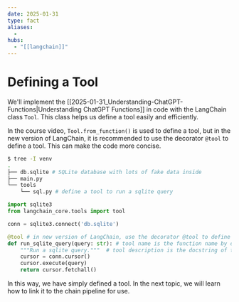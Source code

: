 ```yaml
---
date: 2025-01-31
type: fact
aliases:
  -
hubs:
  - "[[langchain]]"
---
```


# Defining a Tool

We'll implement the [[2025-01-31_Understanding-ChatGPT-Functions|Understanding ChatGPT Functions]] in code with the LangChain class `Tool`. This class helps us define a tool easily and efficiently.

In the course video, `Tool.from_function()` is used to define a tool, but in the new version of LangChain, it is recommended to use the decorator `@tool` to define a tool. This can make the code more concise.

```sh
$ tree -I venv
.
├── db.sqlite # SQLite database with lots of fake data inside
├── main.py
└── tools
    └── sql.py # define a tool to run a sqlite query
```

```py
import sqlite3
from langchain_core.tools import tool

conn = sqlite3.connect('db.sqlite')

@tool # in new version of LangChain, use the decorator @tool to define a tool directly
def run_sqlite_query(query: str): # tool name is the function name by default
    """Run a sqlite query."""  # tool description is the docstring of the function by default
    cursor = conn.cursor()
    cursor.execute(query)
    return cursor.fetchall()
```

In this way, we have simply defined a tool. In the next topic, we will learn how to link it to the chain pipeline for use.
